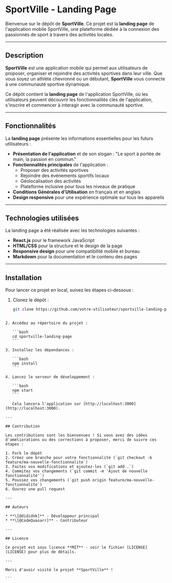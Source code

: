 # SportVille - Landing Page

Bienvenue sur le dépôt de **SportVille**. Ce projet est la **landing page** de l'application mobile SportVille, une plateforme dédiée à la connexion des passionnés de sport à travers des activités locales.

---

## Description

**SportVille** est une application mobile qui permet aux utilisateurs de proposer, organiser et rejoindre des activités sportives dans leur ville. Que vous soyez un athlète chevronné ou un débutant, **SportVille** vous connecte à une communauté sportive dynamique.

Ce dépôt contient la **landing page** de l'application SportVille, où les utilisateurs peuvent découvrir les fonctionnalités clés de l'application, s'inscrire et commencer à interagir avec la communauté sportive.

---

## Fonctionnalités

La **landing page** présente les informations essentielles pour les futurs utilisateurs :

- **Présentation de l'application** et de son slogan : "Le sport à portée de main, la passion en commun."
- **Fonctionnalités principales** de l'application :
  - Proposer des activités sportives
  - Rejoindre des événements sportifs locaux
  - Géolocalisation des activités
  - Plateforme inclusive pour tous les niveaux de pratique
- **Conditions Générales d'Utilisation** en français et en anglais
- **Design responsive** pour une expérience optimale sur tous les appareils

---

## Technologies utilisées

La landing page a été réalisée avec les technologies suivantes :

- **React.js** pour le framework JavaScript
- **HTML/CSS** pour la structure et le design de la page
- **Responsive design** pour une compatibilité mobile et bureau
- **Markdown** pour la documentation et le contenu des pages

---

## Installation

Pour lancer ce projet en local, suivez les étapes ci-dessous :

1. Clonez le dépôt :

   ```bash
   git clone https://github.com/votre-utilisateur/sportville-landing-page.git
````

2. Accédez au répertoire du projet :

   ```bash
   cd sportville-landing-page
   ```

3. Installez les dépendances :

   ```bash
   npm install
   ```

4. Lancez le serveur de développement :

   ```bash
   npm start
   ```

   Cela lancera l'application sur [http://localhost:3000](http://localhost:3000).

---

## Contribution

Les contributions sont les bienvenues ! Si vous avez des idées d'améliorations ou des corrections à proposer, merci de suivre ces étapes :

1. Fork le dépôt
2. Créez une branche pour votre fonctionnalité (`git checkout -b feature/ma-nouvelle-fonctionnalite`)
3. Faites vos modifications et ajoutez-les (`git add .`)
4. Commitez vos changements (`git commit -m 'Ajout de nouvelle fonctionnalité'`)
5. Poussez vos changements (`git push origin feature/ma-nouvelle-fonctionnalite`)
6. Ouvrez une pull request

---

## Auteurs

* **\[@dididnk]** - Développeur principal
* **\[@CodeQuasarr]** - Contributeur

---

## Licence

Ce projet est sous licence **MIT** - voir le fichier [LICENSE](LICENSE) pour plus de détails.

---

Merci d'avoir visité le projet **SportVille** !

```
